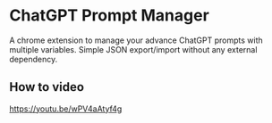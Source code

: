 # ChatGPT Prompt Manager
A chrome extension to manage your advance ChatGPT prompts with multiple variables. Simple JSON export/import without any external dependency.

## How to video
https://youtu.be/wPV4aAtyf4g
